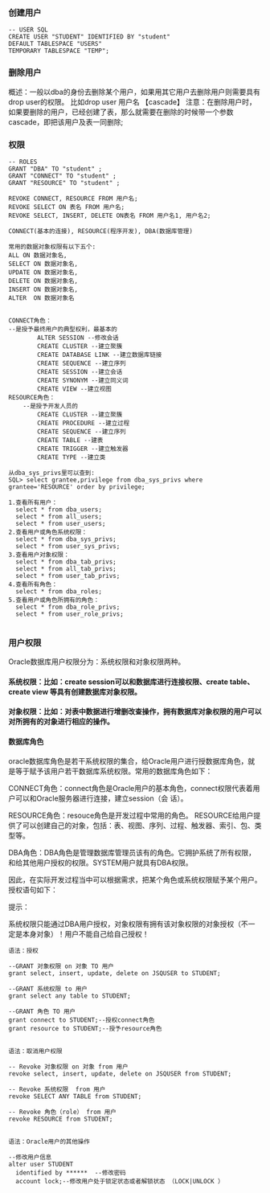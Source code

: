 ###  创建用户

```
-- USER SQL
CREATE USER "STUDENT" IDENTIFIED BY "student"  
DEFAULT TABLESPACE "USERS"
TEMPORARY TABLESPACE "TEMP";

```
### 删除用户
概述：一般以dba的身份去删除某个用户，如果用其它用户去删除用户则需要具有drop user的权限。
比如drop user 用户名 【cascade】
注意：在删除用户时，如果要删除的用户，已经创建了表，那么就需要在删除的时候带一个参数cascade，即把该用户及表一同删除;


### 权限

```
-- ROLES
GRANT "DBA" TO "student" ;
GRANT "CONNECT" TO "student" ;
GRANT "RESOURCE" TO "student" ;

REVOKE CONNECT, RESOURCE FROM 用户名;
REVOKE SELECT ON 表名 FROM 用户名;
REVOKE SELECT, INSERT, DELETE ON表名 FROM 用户名1, 用户名2;

```

```
CONNECT(基本的连接), RESOURCE(程序开发), DBA(数据库管理)

常用的数据对象权限有以下五个:
ALL ON 数据对象名,
SELECT ON 数据对象名,
UPDATE ON 数据对象名,
DELETE ON 数据对象名,
INSERT ON 数据对象名, 
ALTER  ON 数据对象名


CONNECT角色： 
--是授予最终用户的典型权利，最基本的
        ALTER SESSION --修改会话
        CREATE CLUSTER --建立聚簇
        CREATE DATABASE LINK --建立数据库链接
        CREATE SEQUENCE --建立序列
        CREATE SESSION --建立会话
        CREATE SYNONYM --建立同义词
        CREATE VIEW --建立视图
RESOURCE角色：
    --是授予开发人员的
        CREATE CLUSTER --建立聚簇
        CREATE PROCEDURE --建立过程
        CREATE SEQUENCE --建立序列
        CREATE TABLE --建表
        CREATE TRIGGER --建立触发器
        CREATE TYPE --建立类
        
从dba_sys_privs里可以查到:
SQL> select grantee,privilege from dba_sys_privs where grantee='RESOURCE' order by privilege;
```



```
1.查看所有用户：
  select * from dba_users;
  select * from all_users;
  select * from user_users;
2.查看用户或角色系统权限：
  select * from dba_sys_privs;
  select * from user_sys_privs;
3.查看用户对象权限：
  select * from dba_tab_privs;
  select * from all_tab_privs;
  select * from user_tab_privs;
4.查看所有角色：
  select * from dba_roles;
5.查看用户或角色所拥有的角色：
  select * from dba_role_privs;
  select * from user_role_privs;
  
  ```
  
  
  ### 用户权限
  Oracle数据库用户权限分为：系统权限和对象权限两种。
  
  #### 系统权限：比如：create session可以和数据库进行连接权限、create table、create view 等具有创建数据库对象权限。
  
  #### 对象权限：比如：对表中数据进行增删改查操作，拥有数据库对象权限的用户可以对所拥有的对象进行相应的操作。
  
 ####  数据库角色
  oracle数据库角色是若干系统权限的集合，给Oracle用户进行授数据库角色，就是等于赋予该用户若干数据库系统权限。常用的数据库角色如下：
  
  CONNECT角色：connect角色是Oracle用户的基本角色，connect权限代表着用户可以和Oracle服务器进行连接，建立session（会 话）。
  
  RESOURCE角色：resouce角色是开发过程中常用的角色。 RESOURCE给用户提供了可以创建自己的对象，包括：表、视图、序列、过程、触发器、索引、包、类型等。
  
  DBA角色：DBA角色是管理数据库管理员该有的角色。它拥护系统了所有权限，和给其他用户授权的权限。SYSTEM用户就具有DBA权限。
  
  因此，在实际开发过程当中可以根据需求，把某个角色或系统权限赋予某个用户。授权语句如下：
  
  
  
  提示：
   
  系统权限只能通过DBA用户授权，对象权限有拥有该对象权限的对象授权（不一定是本身对象）！用户不能自己给自己授权！
  
  ```
  语法：授权
  
  --GRANT 对象权限 on 对象 TO 用户    
  grant select, insert, update, delete on JSQUSER to STUDENT;
   
  --GRANT 系统权限 to 用户
  grant select any table to STUDENT;
   
  --GRANT 角色 TO 用户
  grant connect to STUDENT;--授权connect角色
  grant resource to STUDENT;--授予resource角色
  
  
  语法：取消用户权限
  
  -- Revoke 对象权限 on 对象 from 用户 
  revoke select, insert, update, delete on JSQUSER from STUDENT;
   
  -- Revoke 系统权限  from 用户
  revoke SELECT ANY TABLE from STUDENT;
   
  -- Revoke 角色（role） from 用户
  revoke RESOURCE from STUDENT;
  
  
  语法：Oracle用户的其他操作
  
  --修改用户信息
  alter user STUDENT
    identified by ******  --修改密码
    account lock;--修改用户处于锁定状态或者解锁状态 （LOCK|UNLOCK ）
	
```